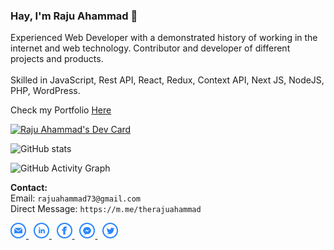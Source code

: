 ### Hay, I'm Raju Ahammad 👋

<p>Experienced Web Developer with a demonstrated history of working in the internet and web technology. Contributor and developer of different projects and products.
<br>
<br>Skilled in JavaScript, Rest API, React, Redux, Context API, Next JS, NodeJS, PHP, WordPress. 
</p>

<p>
Check my Portfolio <a href="https://rajuahammad.com/">Here</a><br> 
</p>

<a href="https://app.daily.dev/rajuahammad"><img src="https://api.daily.dev/devcards/29123494f86c4d79a16fcd4897d7cb2f.png?r=n9d" width="400" alt="Raju Ahammad's Dev Card"/></a>
<br/>

![GitHub stats](https://github-readme-stats.vercel.app/api?username=therajuahammad&show_icons=true)  

![GitHub Activity Graph](https://activity-graph.herokuapp.com/graph?username=therajuahammad)  


<p>
<strong>Contact:</strong> <br>
Email: <code>rajuahammad73@gmail.com</code> <br>
Direct Message: <code>https://m.me/therajuahammad</code>
</p>

<p>  
<a href="mailto:rajuahammad73@gmail.com" title="Email">
    <img src="https://github.com/AbmSourav/AbmSourav/blob/master/assets/images/email.png" width="25" height="25">
</a>
&nbsp;

<a href="https://www.linkedin.com/in/therajuahammad/" title="LinkedIn">
    <img src="https://github.com/AbmSourav/AbmSourav/blob/master/assets/images/linkedin.png" width="25" height="25">
</a>
&nbsp;

<a href="https://www.facebook.com/therajuahammad" title="Facebook">
    <img src="https://github.com/AbmSourav/AbmSourav/blob/master/assets/images/facebook.png" width="25" height="25">
</a>
&nbsp;

<a href="https://m.me/therajuahammad" title="Messenger">
    <img src="https://github.com/AbmSourav/AbmSourav/blob/master/assets/images/messenger.png" width="25" height="25">
</a>
&nbsp;

<a href="https://twitter.com/therajuahammad" title="Twitter">
    <img src="https://github.com/AbmSourav/AbmSourav/blob/master/assets/images/twitter.png" width="25" height="25">
</a>
</p>
